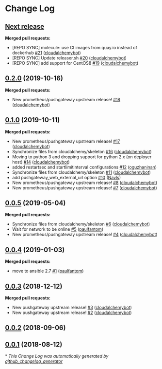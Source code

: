 # Change Log

## [**Next release**](https://galaxy.ansible.com/cloudalchemy/pushgateway)

**Merged pull requests:**

- \[REPO SYNC\] molecule: use CI images from quay.io instead of dockerhub [\#21](https://github.com/cloudalchemy/ansible-pushgateway/pull/21) ([cloudalchemybot](https://github.com/cloudalchemybot))
- \[REPO SYNC\] Update releaser.sh [\#20](https://github.com/cloudalchemy/ansible-pushgateway/pull/20) ([cloudalchemybot](https://github.com/cloudalchemybot))
- \[REPO SYNC\] add support for CentOS8 [\#19](https://github.com/cloudalchemy/ansible-pushgateway/pull/19) ([cloudalchemybot](https://github.com/cloudalchemybot))

## [0.2.0](https://galaxy.ansible.com/cloudalchemy/pushgateway) (2019-10-16)
**Merged pull requests:**

- New prometheus/pushgateway upstream release! [\#18](https://github.com/cloudalchemy/ansible-pushgateway/pull/18) ([cloudalchemybot](https://github.com/cloudalchemybot))

## [0.1.0](https://galaxy.ansible.com/cloudalchemy/pushgateway) (2019-10-11)
**Merged pull requests:**

- New prometheus/pushgateway upstream release! [\#17](https://github.com/cloudalchemy/ansible-pushgateway/pull/17) ([cloudalchemybot](https://github.com/cloudalchemybot))
- Synchronize files from cloudalchemy/skeleton [\#16](https://github.com/cloudalchemy/ansible-pushgateway/pull/16) ([cloudalchemybot](https://github.com/cloudalchemybot))
- Moving to python 3 and dropping support for python 2.x \(on deployer host\) [\#14](https://github.com/cloudalchemy/ansible-pushgateway/pull/14) ([cloudalchemybot](https://github.com/cloudalchemybot))
- added restartsec and startlimitinterval configurations [\#12](https://github.com/cloudalchemy/ansible-pushgateway/pull/12) ([oguzhaninan](https://github.com/oguzhaninan))
- Synchronize files from cloudalchemy/skeleton [\#11](https://github.com/cloudalchemy/ansible-pushgateway/pull/11) ([cloudalchemybot](https://github.com/cloudalchemybot))
- add pushgateway\_web\_external\_url option [\#10](https://github.com/cloudalchemy/ansible-pushgateway/pull/10) ([Nayls](https://github.com/Nayls))
- New prometheus/pushgateway upstream release! [\#8](https://github.com/cloudalchemy/ansible-pushgateway/pull/8) ([cloudalchemybot](https://github.com/cloudalchemybot))
- New prometheus/pushgateway upstream release! [\#7](https://github.com/cloudalchemy/ansible-pushgateway/pull/7) ([cloudalchemybot](https://github.com/cloudalchemybot))

## [0.0.5](https://galaxy.ansible.com/cloudalchemy/pushgateway) (2019-05-04)
**Merged pull requests:**

- Synchronize files from cloudalchemy/skeleton [\#6](https://github.com/cloudalchemy/ansible-pushgateway/pull/6) ([cloudalchemybot](https://github.com/cloudalchemybot))
- Wait for network to be online [\#5](https://github.com/cloudalchemy/ansible-pushgateway/pull/5) ([paulfantom](https://github.com/paulfantom))
- New prometheus/pushgateway upstream release! [\#4](https://github.com/cloudalchemy/ansible-pushgateway/pull/4) ([cloudalchemybot](https://github.com/cloudalchemybot))

## [0.0.4](https://galaxy.ansible.com/cloudalchemy/pushgateway) (2019-01-03)
**Merged pull requests:**

- move to ansible 2.7 [\#1](https://github.com/cloudalchemy/ansible-pushgateway/pull/1) ([paulfantom](https://github.com/paulfantom))

## [0.0.3](https://galaxy.ansible.com/cloudalchemy/pushgateway) (2018-12-12)
**Merged pull requests:**

- New pushgateway upstream release! [\#3](https://github.com/cloudalchemy/ansible-pushgateway/pull/3) ([cloudalchemybot](https://github.com/cloudalchemybot))
- New pushgateway upstream release! [\#2](https://github.com/cloudalchemy/ansible-pushgateway/pull/2) ([cloudalchemybot](https://github.com/cloudalchemybot))

## [0.0.2](https://galaxy.ansible.com/cloudalchemy/pushgateway) (2018-09-06)
## [0.0.1](https://galaxy.ansible.com/cloudalchemy/pushgateway) (2018-08-12)


\* *This Change Log was automatically generated by [github_changelog_generator](https://github.com/skywinder/Github-Changelog-Generator)*